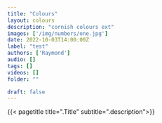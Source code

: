 ```yaml
---
title: "Colours"
layout: colours
description: "cornish colours ext"
images: ['/img/numbers/one.jpg']
date: 2022-10-03T14:00:00Z
label: "test"
authors: ['Raymond']
audio: []
tags: []
videos: []
folder: ""

draft: false
---
```



{{< pagetitle title=".Title" subtitle=".description">}}


